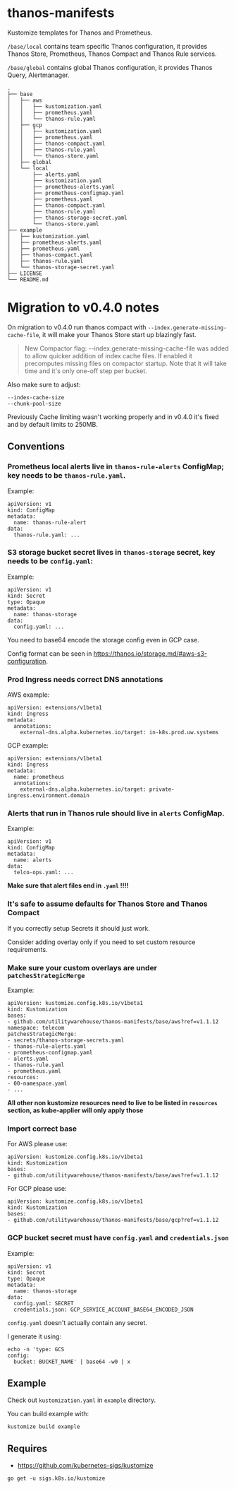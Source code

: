 # thanos-manifests

Kustomize templates for Thanos and Prometheus.

`/base/local` contains team specific Thanos configuration, it provides Thanos Store, Prometheus, Thanos Compact and Thanos Rule services.

`/base/global` contains global Thanos configuration, it provides Thanos Query, Alertmanager.

```
.
├── base
│   ├── aws
│   │   ├── kustomization.yaml
│   │   ├── prometheus.yaml
│   │   └── thanos-rule.yaml
│   ├── gcp
│   │   ├── kustomization.yaml
│   │   ├── prometheus.yaml
│   │   ├── thanos-compact.yaml
│   │   ├── thanos-rule.yaml
│   │   └── thanos-store.yaml
│   ├── global
│   └── local
│       ├── alerts.yaml
│       ├── kustomization.yaml
│       ├── prometheus-alerts.yaml
│       ├── prometheus-configmap.yaml
│       ├── prometheus.yaml
│       ├── thanos-compact.yaml
│       ├── thanos-rule.yaml
│       ├── thanos-storage-secret.yaml
│       └── thanos-store.yaml
├── example
│   ├── kustomization.yaml
│   ├── prometheus-alerts.yaml
│   ├── prometheus.yaml
│   ├── thanos-compact.yaml
│   ├── thanos-rule.yaml
│   └── thanos-storage-secret.yaml
├── LICENSE
└── README.md
```

# Migration to v0.4.0 notes

On migration to v0.4.0 run thanos compact with `--index.generate-missing-cache-file`, it will make your Thanos Store start up blazingly fast.

> New Compactor flag: --index.generate-missing-cache-file was added to allow quicker addition of index cache files. If enabled it precomputes missing files on compactor startup. Note that it will take time and it's only one-off step per bucket.<Paste>

Also make sure to adjust:

```
--index-cache-size
--chunk-pool-size
```

Previously Cache limiting wasn't working properly and in v0.4.0 it's fixed and by default limits to 250MB.

## Conventions

### Prometheus local alerts live in `thanos-rule-alerts` ConfigMap; key needs to be `thanos-rule.yaml`.

Example:

```
apiVersion: v1
kind: ConfigMap
metadata:
  name: thanos-rule-alert
data:
  thanos-rule.yaml: ...
```

### S3 storage bucket secret lives in `thanos-storage` secret, key needs to be `config.yaml`:

Example:

```
apiVersion: v1
kind: Secret
type: Opaque
metadata:
  name: thanos-storage
data:
  config.yaml: ...
```

You need to base64 encode the storage config even in GCP case.

Config format can be seen in https://thanos.io/storage.md/#aws-s3-configuration.

### Prod Ingress needs correct DNS annotations

AWS example:

```
apiVersion: extensions/v1beta1
kind: Ingress
metadata:
  annotations:
    external-dns.alpha.kubernetes.io/target: in-k8s.prod.uw.systems
```

GCP example:

```
apiVersion: extensions/v1beta1
kind: Ingress
metadata:
  name: prometheus
  annotations:
    external-dns.alpha.kubernetes.io/target: private-ingress.environment.domain
```

### Alerts that run in Thanos rule should live in `alerts` ConfigMap.

Example:

```
apiVersion: v1
kind: ConfigMap
metadata:
  name: alerts
data:
  telco-ops.yaml: ...
```

**Make sure that alert files end in `.yaml` !!!!**

### It's safe to assume defaults for Thanos Store and Thanos Compact

If you correctly setup Secrets it should just work. 

Consider adding overlay only if you need to set custom resource requirements.

### Make sure your custom overlays are under `patchesStrategicMerge`

Example:

```
apiVersion: kustomize.config.k8s.io/v1beta1
kind: Kustomization
bases:
- github.com/utilitywarehouse/thanos-manifests/base/aws?ref=v1.1.12
namespace: telecom
patchesStrategicMerge:
- secrets/thanos-storage-secrets.yaml
- thanos-rule-alerts.yaml
- prometheus-configmap.yaml
- alerts.yaml
- thanos-rule.yaml
- prometheus.yaml
resources:
- 00-namespace.yaml
- ...
```

**All other non kustomize resources need to live to be listed in `resources` section, as kube-applier will only apply those**

### Import correct base

For AWS please use:

```
apiVersion: kustomize.config.k8s.io/v1beta1
kind: Kustomization
bases:
- github.com/utilitywarehouse/thanos-manifests/base/aws?ref=v1.1.12
```

For GCP please use:

```
apiVersion: kustomize.config.k8s.io/v1beta1
kind: Kustomization
bases:
- github.com/utilitywarehouse/thanos-manifests/base/gcp?ref=v1.1.12
```

### GCP bucket secret must have `config.yaml` and `credentials.json`

Example:

```
apiVersion: v1
kind: Secret
type: Opaque
metadata:
  name: thanos-storage
data:
  config.yaml: SECRET
  credentials.json: GCP_SERVICE_ACCOUNT_BASE64_ENCODED_JSON
```

`config.yaml` doesn't actually contain any secret.

I generate it using:

```
echo -n 'type: GCS
config:
  bucket: BUCKET_NAME' | base64 -w0 | x
```

## Example

Check out `kustomization.yaml` in `example` directory. 

You can build example with:

```
kustomize build example 
```

## Requires

- https://github.com/kubernetes-sigs/kustomize

```
go get -u sigs.k8s.io/kustomize
```
